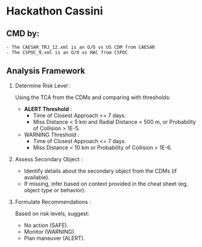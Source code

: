 # Hackathon Cassini
## CMD by:
    - The CAESAR_TRJ_12.xml is an O/O vs US CDM from CAESAR
    - The CSPOC_9.xml is an O/O vs HAC from CSPOC

## Analysis Framework
1. Determine Risk Level :

    Using the TCA from the CDMs and comparing with thresholds:
    - **ALERT Threshold** :
        - Time of Closest Approach <= 7 days.
        - Miss Distance < 5 km and Radial Distance < 500 m, or Probability of Collision > 1E-5.
    - WARNING Threshold :
        - Time of Closest Approach <= 7 days.
        - Miss Distance < 10 km or Probability of Collision > 1E-6.

2. Assess Secondary Object :
    - Identify details about the secondary object from the CDMs (if available).
    - If missing, infer based on context provided in the cheat sheet (eg, object type or behavior).

3. Formulate Recommendations :

    Based on risk levels, suggest:
    - No action (SAFE).
    - Monitor (WARNING).
    - Plan maneuver (ALERT).